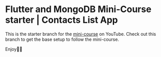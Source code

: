 # Flutter and MongoDB Mini-Course starter | Contacts List App

This is the starter branch for the [mini-course](https://youtu.be/juKDXPk7kU4) on YouTube. Check out this branch to get the base setup to follow the mini-course.

Enjoy💙😊
